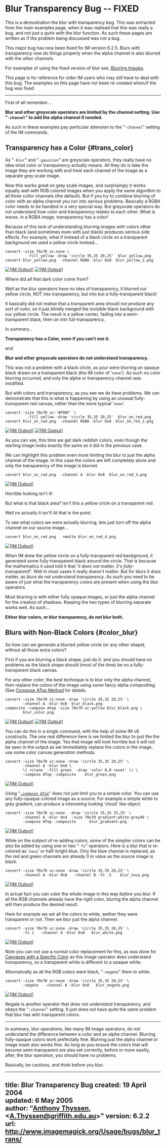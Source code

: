 # Blur Transparency Bug -- FIXED

This is a demostration the blur with transparency bug.
This was extracted from the main examples page, when it was realised that this was really a bug, and not just a quirk with the blur function.
As such these pages are written as if the problem being discussed was not a bug.

This major bug has now been fixed for IM version 6.2.5.
Blurs with transparency now do things properly when the alpha channel is also blurred with the other channels.

For examples of using the fixed version of blur see, [Blurring Images](../../convolve/#blur).

This page is for reference for older IM users who may still have to deal with this bug.
The examples on this page have not been re-created when/if the bug was fixed.

------------------------------------------------------------------------

First of all remember...

**Blur and other greyscale operators are limited by the channel setting.
Use "`-channel`" to add the alpha channel if needed.**

As such in these examples pay particular attension to the "`-channel`" setting of the IM commands.

## Transparency has a Color {#trans_color}

As "`-blur`" and "`-gaussian`" are greyscale operators, they really have no idea what color or transparency actually means.
All they do is take the image they are working with and treat each channel of the image as a separate grey scale image.

Now this works great on grey scale images, and surprisingly it works equally well with RGB colored images when you apply the same algorithm to all three collor channels (the default).
But if you try to combine blurring of color with an alpha channel you run into serious problems.
Basically a RGBA color needs to be handled in a very special way.
But greyscale operators do not understand how color and transparency relates to each other.
What is worse, in a RGBA image, transparency has a color!

Because of this lack of understanding blurring images with colors other than black (and sometimes even with just black) produces serious side effects.
For example, what if instead of a black circle on a transparent background we used a yellow circle instead...

~~~
convert -size 70x70 xc:none \
          -fill yellow -draw 'circle 35,35 20,25'  blur_yellow.png
convert blur_yellow.png  -channel RGBA -blur 0x8  blur_yellow_2.png
~~~


[![\[IM Output\]](blur_yellow.png)](blur_yellow.png) [![\[IM Output\]](blur_yellow_2.png)](blur_yellow_2.png)

Where did all that dark color come from?

Well as the blur operators have no idea of transparency, it blurred our yellow circle, NOT into transparency, but into but a fully-transparent black!

It basically did not realise that a transparent area should not produce any sort of color, so it just blindly merged the invisible black background with our yellow circle.
The result is a yellow center, fading into a semi-transparent black, then on into full-transparency.

In summary...

**Transparency has a Color, even if you can't see it.**

and

**Blur and other greyscale operators do not understand transparency.**

This was not a problem with a black circle, as your were blurring an opaque black drawn on a transparent black (the IM color of '`none`').
As such no color blurring occurred, and only the alpha or transparency channel was modified.

But with colors and transparency, as you see we do have problems.
We can demonstrate that this is what is happening by using an unusual fully-transparent red canvas, rather than the more typical '`none`'.

~~~
convert -size 70x70 xc:'#F00F' \
          -fill yellow -draw 'circle 35,35 20,25'  blur_on_red.png
convert blur_on_red.png  -channel RGBA -blur 0x8  blur_on_red_2.png
~~~


[![\[IM Output\]](blur_on_red.png)](blur_on_red.png)
[![\[IM Output\]](blur_on_red_2.png)](blur_on_red_2.png)

As you can see, this time we get dark reddish colors, even though the starting image looks exactly the same as it did in the previous case.
  
We can highlight this problem even more limiting the blur to just the alpha channel of the image.
In this case the colors are left completely alone and only the transparency of the image is blurred.

~~~
convert blur_on_red.png  -channel A -blur 0x8  blur_on_red_3.png
~~~


[![\[IM Output\]](blur_on_red_3.png)](blur_on_red_3.png)

Horrible looking isn't it!

But what is that black area?
Isn't this a yellow circle on a transparent red.

Well no actually it isn't!
At that is the point.
  
To see what colors we were actually blurring, lets just turn off the alpha channel on our source image...

~~~
convert blur_on_red.png   +matte blur_on_red_4.png
~~~


[![\[IM Output\]](blur_on_red_4.png)](blur_on_red_4.png)

When IM drew the yellow circle on a fully-transparent red background, it generated some fully-transparent black around the circle.
That is because the mathematics it used told it that '*it does not matter, it's fully-transparent!*'.
Well in most cases it really doesn't matter.
But for blurs it does matter, as *blurs do not understand transparency*.
As such you need to be aware of just what the transparency colors are present when using the blur operators.

Most blurring is with either fully opaque images, or just the alpha channel for the creation of shadows.
Keeping the two types of blurring separate works well.
As such...

**Either blur colors, or blur transparency, do not blur both.**

## Blurs with Non-Black Colors {#color_blur}

So how can we generate a blurred yellow circle (or any other shape), without all those extra colors?

First if you are blurring a black shape, just do it.
and you should have no problems as the black shape should (most of the time) be on a fully-transparent black canvas.

For any other color, the best technique is to blur only the alpha channel, then replace the colors of the image using some fancy alpha compositing.
(See [Compose ATop Method](../../compose/#atop) for details.

~~~
convert -size 70x70 xc:none -draw 'circle 35,35 20,25' \
        -channel A -blur 0x8  blur_black.png
composite -compose Atop -size 70x70 xc:yellow blur_black.png \
        blur_color.png
~~~


[![\[IM Output\]](blur_black.png)](blur_black.png)
[![\[IM Output\]](blur_color.png)](blur_color.png)

You can do this in a single command, with the help of some IM v6 constructs.
The one real difference here is we limited the blur to just the the alpha channel of the image.
Yes that image will look horrible but it will not be seen in the output as we immediately replace the colors in the image, use some color canvas generation methods.

~~~
convert -size 70x70 xc:none -draw 'circle 35,35 20,25' \
        -channel A -blur 0x8 \
        \( +clone  -fill green  -draw 'color 0,0 reset' \) \
        -compose ATop -composite    blur_green.png
~~~

[![\[IM Output\]](blur_green.png)](blur_green.png)

Using "[`-compose ATop`](../../compose/#atop)" does not just limit you to a simple color.
You can use any fully-opaque colored image as a source.
For example a simple white to grey gradient, can produce a interesting looking 'cloud' like object.

~~~
convert -size 70x70 xc:none  -draw 'circle 35,35 15,25' \
        -channel A -blur 0x4  -size 70x70 gradient:white-grey40 \
        -compose ATop -composite      blur_gradient.png
~~~


[![\[IM Output\]](blur_gradient.png)](blur_gradient.png)

While on the subject of re-adding colors, some of the simplier colors can be also be added by using one or two "`-fx`" operators.
Here is a blur that is re-colored as '`navy`' or half-bright blue.
Only the blue channel is replaced, as the red and green channels are already 0 in value as the source image is black.

~~~
convert -size 70x70 xc:none -draw 'circle 35,35 20,25' \
        -channel A -blur 0x8   -channel B -fx .5    blur_navy.png
~~~


[![\[IM Output\]](blur_navy.png)](blur_navy.png)

In actual fact you can color the whole image in this way *before* you blur.
If all the RGB channels already have the right color, bluring the alpha channel will then produce the desired result.

Here for example we set all the colors to white, wether they were transparent or not.
Then we blur just the alpha channel.

~~~
convert -size 70x70 xc:none -draw 'circle 35,35 20,25' \
        -fx 1   -channel A -blur 0x8   blur_white.png
~~~


[![\[IM Output\]](blur_white.png)](blur_white.png)

Note you can not use a normal color replacement for this, as was done for [Canvases with a Specific Color](../../canvas/#canvas_specific) as this image operator does understand transparency, so a transparent white is different to a opaque white.

Alturnativally as all the RGB colors were black, "`-negate`" them to white.

~~~
convert -size 70x70 xc:none -draw 'circle 35,35 20,25' \
        -negate   -channel A -blur 0x8   blur_negate.png
~~~


[![\[IM Output\]](blur_negate.png)](blur_negate.png)

Negate is another operator that does not understand transparency, and obeys the "`-channel`" setting.
It just does not have quite the same problem that blur has with transparent colors.

------------------------------------------------------------------------

In summary, blur operations, like many IM image operators, do not understand the difference between a color and an alpha channel.
Blurring fully-opaque colors work prefectally fine.
Blurring just the alpha channel or image mask also works fine.
As long as you ensure the colors that will become semi-transparent are also set correctly, before or more easilly, after, the blur operation, you should have no problems.

Basically, be cautious, and think before you blur.

---
title: Blur Transparency Bug
created: 19 April 2004  
updated: 6 May 2005  
author: "[Anthony Thyssen](http://www.ict.griffith.edu.au/anthony/anthony.html), &lt;[A.Thyssen@griffith.edu.au](http://www.ict.griffith.edu.au/anthony/mail.shtml)&gt;"
version: 6.2.2
url: http://www.imagemagick.org/Usage/bugs/blur_trans/
---
